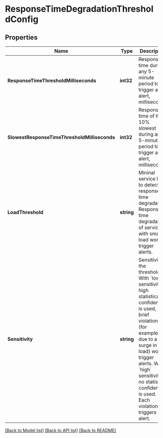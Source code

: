 # ResponseTimeDegradationThresholdConfig

## Properties
Name | Type | Description | Notes
------------ | ------------- | ------------- | -------------
**ResponseTimeThresholdMilliseconds** | **int32** | Response time during any 5-minute period to trigger an alert, milliseconds. | 
**SlowestResponseTimeThresholdMilliseconds** | **int32** | Response time of the 10% slowest during any 5-minute period to trigger an alert, milliseconds. | 
**LoadThreshold** | **string** | Mininal service load to detect response time degradation.   Response time degradation of services with smaller load won&#39;t trigger alerts. | 
**Sensitivity** | **string** | Sensitivity of the threshold.   With &#x60;low&#x60; sensitivity high statistical confidence is used, so brief violations (for example, due to a surge in load) won&#39;t trigger alerts.   With &#x60;high&#x60; sensitivity no statistical confidence is used. Each violation triggers alert. | 

[[Back to Model list]](../README.md#documentation-for-models) [[Back to API list]](../README.md#documentation-for-api-endpoints) [[Back to README]](../README.md)


